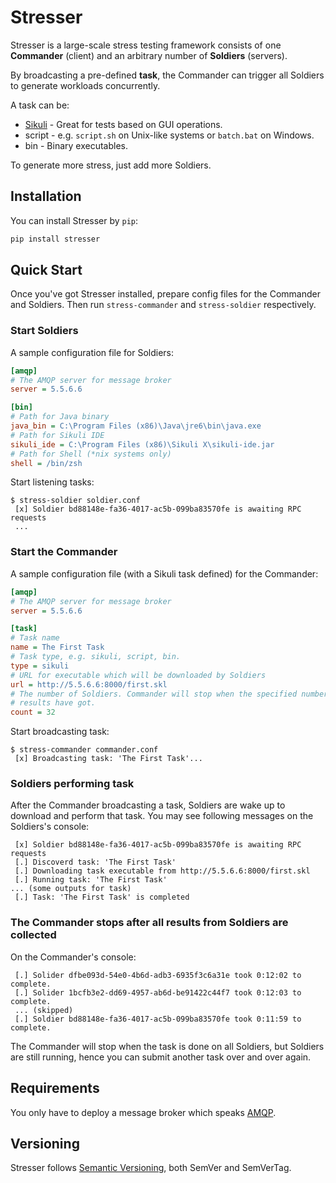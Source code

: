 # Stresser

Stresser is a large-scale stress testing framework consists of one
**Commander** (client) and an arbitrary number of **Soldiers** (servers).

By broadcasting a pre-defined **task**, the Commander can trigger all Soldiers
to generate workloads concurrently.

A task can be:

* [Sikuli](http://www.sikuli.org/) - Great for tests based on GUI operations.
* script - e.g. `script.sh` on Unix-like systems or `batch.bat` on Windows.
* bin - Binary executables.

To generate more stress, just add more Soldiers.

## Installation

You can install Stresser by `pip`:

```bash
pip install stresser
```

## Quick Start

Once you've got Stresser installed, prepare config files for the Commander and
Soldiers. Then run `stress-commander` and `stress-soldier` respectively.

### Start Soldiers

A sample configuration file for Soldiers:

```INI
[amqp]
# The AMQP server for message broker
server = 5.5.6.6

[bin]
# Path for Java binary
java_bin = C:\Program Files (x86)\Java\jre6\bin\java.exe
# Path for Sikuli IDE
sikuli_ide = C:\Program Files (x86)\Sikuli X\sikuli-ide.jar
# Path for Shell (*nix systems only)
shell = /bin/zsh
```

Start listening tasks:

```
$ stress-soldier soldier.conf
 [x] Soldier bd88148e-fa36-4017-ac5b-099ba83570fe is awaiting RPC requests
 ...
```

### Start the Commander

A sample configuration file (with a Sikuli task defined) for the Commander:

```INI
[amqp]
# The AMQP server for message broker
server = 5.5.6.6

[task]
# Task name
name = The First Task
# Task type, e.g. sikuli, script, bin.
type = sikuli
# URL for executable which will be downloaded by Soldiers
url = http://5.5.6.6:8000/first.skl
# The number of Soldiers. Commander will stop when the specified number of
# results have got.
count = 32
```

Start broadcasting task:

```
$ stress-commander commander.conf
 [x] Broadcasting task: 'The First Task'...
```

### Soldiers performing task

After the Commander broadcasting a task, Soldiers are wake up to download and
perform that task. You may see following messages on the Soldiers's console:

```
 [x] Soldier bd88148e-fa36-4017-ac5b-099ba83570fe is awaiting RPC requests
 [.] Discoverd task: 'The First Task'
 [.] Downloading task executable from http://5.5.6.6:8000/first.skl
 [.] Running task: 'The First Task'
... (some outputs for task)
 [.] Task: 'The First Task' is completed
```

### The Commander stops after all results from Soldiers are collected

On the Commander's console:

```
 [.] Solider dfbe093d-54e0-4b6d-adb3-6935f3c6a31e took 0:12:02 to complete.
 [.] Solider 1bcfb3e2-dd69-4957-ab6d-be91422c44f7 took 0:12:03 to complete.
 ... (skipped)
 [.] Soldier bd88148e-fa36-4017-ac5b-099ba83570fe took 0:11:59 to complete.
```

The Commander will stop when the task is done on all Soldiers, but Soldiers are
still running, hence you can submit another task over and over again.

## Requirements

You only have to deploy a message broker which speaks
[AMQP](http://en.wikipedia.org/wiki/Advanced_Message_Queuing_Protocol).

## Versioning
Stresser follows [Semantic Versioning](http://semver.org/), both SemVer and
SemVerTag.
